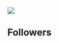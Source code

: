 ![](https://komarev.com/ghpvc/?username=shardwiz) 
## Followers
<!-- FOLLOWERS START -->  
<!-- FOLLOWERS END -->            
